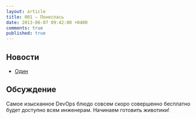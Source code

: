 ```yaml
---
layout: article
title: 001 — Понеслась
date: 2013-06-07 09:42:00 +0400
comments: true
published: true
---
```


## Новости
* [Один](/one)

## Обсуждение

Самое изысканное DevOps блюдо совсем скоро совершенно бесплатно будет доступно всем инженерам. Начинаем готовить животики!


